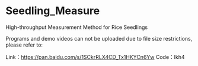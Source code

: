 # Seedling_Measure
High-throughput Measurement Method for Rice Seedlings

Programs and demo videos can not be uploaded due to file size restrictions, please refer to:

Link：https://pan.baidu.com/s/1SCkrRLX4CD_Tx1HKYCn6Yw 
Code：lkh4
